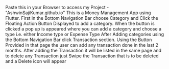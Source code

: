 Paste this in your Browser to access my Project - "AshwinSajiKumar.github.io"
This is a Money Management App using Flutter.
First in the Bottom Navigation Bar choose Category and Click the Floating Action Button Displayed to add a category.
When the button is clicked a pop up is appeared where you can add a category and choose a type i.e. either Income type or Expense Type
After Adding categories using the Bottom Navigation Bar click Transaction section.
Using the Button Provided in that page the user can add any transaction done in the last 2 months.
After adding the Transaction it will be listed in the same page and to delete any Transaction just Swipe the Transaction that is to be deleted and a Delete icon will appear


